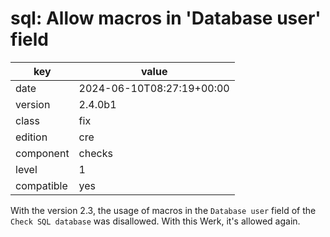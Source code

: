 [//]: # (werk v2)
# sql: Allow macros in 'Database user' field

key        | value
---------- | ---
date       | 2024-06-10T08:27:19+00:00
version    | 2.4.0b1
class      | fix
edition    | cre
component  | checks
level      | 1
compatible | yes

With the version 2.3, the usage of macros in the `Database user` field of
the `Check SQL database` was disallowed. With this Werk, it's allowed again.
